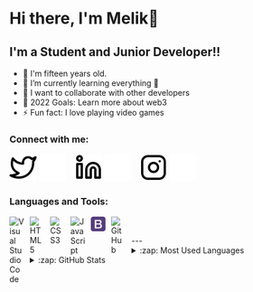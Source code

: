# Hi there, I'm Melik👋 

## I'm a Student and Junior Developer!!

- 🔭 I'm fifteen years old.
- 🌱 I’m currently learning everything 🤣
- 👯 I want to collaborate with other developers
- 🥅 2022 Goals: Learn more about web3
- ⚡ Fun fact: I love playing video games

### Connect with me:

[![website](./img/twitter-light.svg)](https://twitter.com/lilmellik#gh-light-mode-only)
[![website](./img/twitter-dark.svg)](https://twitter.com/lilmellik#gh-dark-mode-only)
&nbsp;&nbsp;
[![website](./img/linkedin-light.svg)](https://linkedin.com/in/melik-baykal-a6b748231#gh-light-mode-only)
[![website](./img/linkedin-dark.svg)](https://linkedin.com/in/melik-baykal-a6b748231#gh-dark-mode-only)
&nbsp;&nbsp;
[![website](./img/instagram-light.svg)](https://instagram.com/lilmelikk#gh-light-mode-only)
[![website](./img/instagram-dark.svg)](https://instagram.com/lilmelikk#gh-dark-mode-only)

### Languages and Tools:

<img align="left" alt="Visual Studio Code" width="26px" src="https://upload.wikimedia.org/wikipedia/commons/thumb/5/59/Visual_Studio_Icon_2019.svg/1200px-Visual_Studio_Icon_2019.svg.png" style="padding-right:10px;" />
<img align="left" alt="HTML5" width="26px" src="https://cdn.jsdelivr.net/gh/devicons/devicon/icons/html5/html5-original.svg" style="padding-right:10px;" />
<img align="left" alt="CSS3" width="26px" src="https://cdn.jsdelivr.net/gh/devicons/devicon/icons/css3/css3-original.svg" style="padding-right:10px;" />
<img align="left" alt="JavaScript" width="26px" src="https://cdn.jsdelivr.net/gh/devicons/devicon/icons/javascript/javascript-original.svg" style="padding-right:10px;" />
<img align="left" alt="React" width="26px" src="https://raw.githubusercontent.com/github/explore/80688e429a7d4ef2fca1e82350fe8e3517d3494d/topics/bootstrap/bootstrap.png" style="padding-right:10px;" />
<img align="left" alt="GitHub" width="26px" src="https://user-images.githubusercontent.com/3369400/139447912-e0f43f33-6d9f-45f8-be46-2df5bbc91289.png" style="padding-right:10px;" />


<br />
<br />
---

<details>
  <summary>:zap: Most Used Languages</summary>
  
  <img align="left" alt="codeSTACKr's GitHub Stats" src="https://github-readme-stats.vercel.app/api/top-langs/?username=anuraghazra&layout=compact&theme=radical" />
  
</details>

<details>
  <summary>:zap: GitHub Stats</summary>
  
  <img align="left" alt="codeSTACKr's GitHub Stats" src="https://github-readme-stats.vercel.app/api?username=Melik-B&show_icons=true&hide_border=false&title_color=ff652f&icon_color=FFE400&bg_color=09131B&text_color=ffffff&border_color=0c1a25" />
  
</details>

[twitter]: https://twitter.com/lilmelikk
[instagram]: https://instagram.com/lilmellik
[linkedin]: https://linkedin.com/in/melik-baykal-a6b748231
